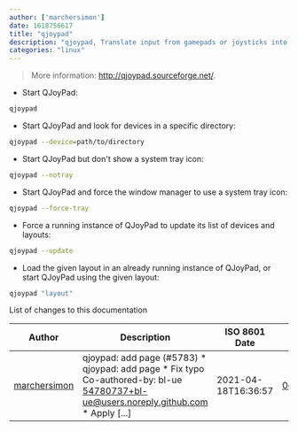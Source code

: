 ```yaml
---
author: ['marchersimon']
date: 1618756617
title: "qjoypad"
description: "qjoypad, Translate input from gamepads or joysticks into keyboard strokes or mouse actions."
categories: "linux"
---
```

> More information: <http://qjoypad.sourceforge.net/>.

- Start QJoyPad:

```bash
qjoypad
```

- Start QJoyPad and look for devices in a specific directory:

```bash
qjoypad --device=path/to/directory
```

- Start QJoyPad but don't show a system tray icon:

```bash
qjoypad --notray
```

- Start QJoyPad and force the window manager to use a system tray icon:

```bash
qjoypad --force-tray
```

- Force a running instance of QJoyPad to update its list of devices and layouts:

```bash
qjoypad --update
```

- Load the given layout in an already running instance of QJoyPad, or start QJoyPad using the given layout:

```bash
qjoypad "layout"
```
List of changes to this documentation


Author | Description | ISO 8601 Date | GitHub link
------|-----|-----|-----
[marchersimon](mailto:50295997+marchersimon@users.noreply.github.com) | qjoypad: add page (#5783) * qjoypad: add page * Fix typo Co-authored-by: bl-ue <54780737+bl-ue@users.noreply.github.com> * Apply [...] | 2021-04-18T16:36:57 | [0ca6ac1efbaa](https://github.com/tldr-pages/tldr/commit/0ca6ac1efbaa10dc1eb49033a63c12c16c33e07e)

